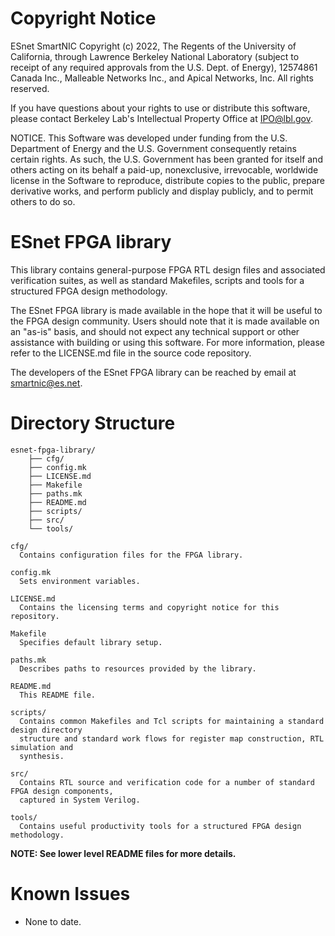 # Copyright Notice

ESnet SmartNIC Copyright (c) 2022, The Regents of the University of
California, through Lawrence Berkeley National Laboratory (subject to
receipt of any required approvals from the U.S. Dept. of Energy),
12574861 Canada Inc., Malleable Networks Inc., and Apical Networks, Inc.
All rights reserved.

If you have questions about your rights to use or distribute this software,
please contact Berkeley Lab's Intellectual Property Office at
IPO@lbl.gov.

NOTICE.  This Software was developed under funding from the U.S. Department
of Energy and the U.S. Government consequently retains certain rights.  As
such, the U.S. Government has been granted for itself and others acting on
its behalf a paid-up, nonexclusive, irrevocable, worldwide license in the
Software to reproduce, distribute copies to the public, prepare derivative
works, and perform publicly and display publicly, and to permit others to do so.



# ESnet FPGA library

This library contains general-purpose FPGA RTL design files and associated verification
suites, as well as standard Makefiles, scripts and tools for a structured FPGA design
methodology.

The ESnet FPGA library is made available in the hope that it will
be useful to the FPGA design community. Users should note that it is
made available on an "as-is" basis, and should not expect any
technical support or other assistance with building or using this
software. For more information, please refer to the LICENSE.md file in
the source code repository.

The developers of the ESnet FPGA library can be reached by email at smartnic@es.net.


# Directory Structure

```
esnet-fpga-library/
    ├── cfg/
    ├── config.mk
    ├── LICENSE.md
    ├── Makefile
    ├── paths.mk
    ├── README.md
    ├── scripts/
    ├── src/
    └── tools/

cfg/
  Contains configuration files for the FPGA library.

config.mk
  Sets environment variables.

LICENSE.md
  Contains the licensing terms and copyright notice for this repository.

Makefile
  Specifies default library setup.

paths.mk
  Describes paths to resources provided by the library.

README.md
  This README file.

scripts/
  Contains common Makefiles and Tcl scripts for maintaining a standard design directory
  structure and standard work flows for register map construction, RTL simulation and
  synthesis.

src/
  Contains RTL source and verification code for a number of standard FPGA design components,
  captured in System Verilog.

tools/
  Contains useful productivity tools for a structured FPGA design methodology. 

```
**NOTE: See lower level README files for more details.**



# Known Issues

- None to date.
